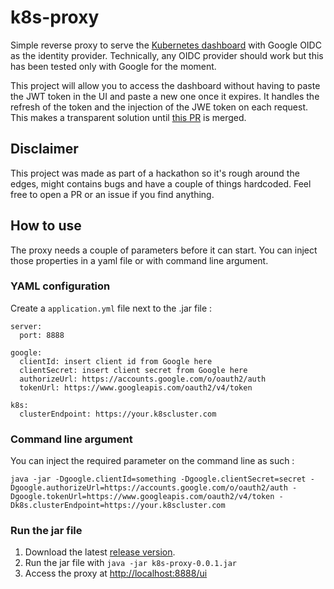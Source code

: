 # k8s-proxy
Simple reverse proxy to serve the [Kubernetes dashboard](https://github.com/kubernetes/dashboard) with Google OIDC as the identity provider. Technically, any OIDC provider should work but this has been tested only with Google for the moment. 

This project will allow you to access the dashboard without having to paste the JWT token in the UI and paste a new one once it expires. It handles the refresh of the token and the injection of the JWE token on each request. This makes a transparent solution until [this PR](https://github.com/kubernetes/kubernetes/pull/29714) is merged.


## Disclaimer
This project was made as part of a hackathon so it's rough around the edges, might contains bugs and have a couple of things hardcoded. Feel free to open a PR or an issue if you find anything.

## How to use
The proxy needs a couple of parameters before it can start. You can inject those properties in a yaml file or with command line argument.

### YAML configuration
Create a `application.yml` file next to the .jar file : 
```
server:
  port: 8888

google: 
  clientId: insert client id from Google here
  clientSecret: insert client secret from Google here
  authorizeUrl: https://accounts.google.com/o/oauth2/auth
  tokenUrl: https://www.googleapis.com/oauth2/v4/token
  
k8s:
  clusterEndpoint: https://your.k8scluster.com
```

### Command line argument
You can inject the required parameter on the command line as such : 
```
java -jar -Dgoogle.clientId=something -Dgoogle.clientSecret=secret -Dgoogle.authorizeUrl=https://accounts.google.com/o/oauth2/auth -Dgoogle.tokenUrl=https://www.googleapis.com/oauth2/v4/token -Dk8s.clusterEndpoint=https://your.k8scluster.com
```

### Run the jar file

1. Download the latest [release version](https://github.com/coveo/k8s-proxy/releases). 
1. Run the jar file with `java -jar k8s-proxy-0.0.1.jar`
1. Access the proxy at [http://localhost:8888/ui](http://localhost:8888/ui)

